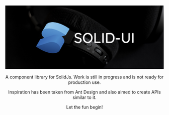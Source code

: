 ![Solid Ui Logo](./assets/solid-ui.png)

<p align="center">
	A component library for SolidJs. Work is still in progress and is not ready for production use.
</p>

<p align="center">
	Inspiration has been taken from Ant Design and also aimed to create APIs similar to it.
</p>

<p align="center">Let the fun begin!</p>
